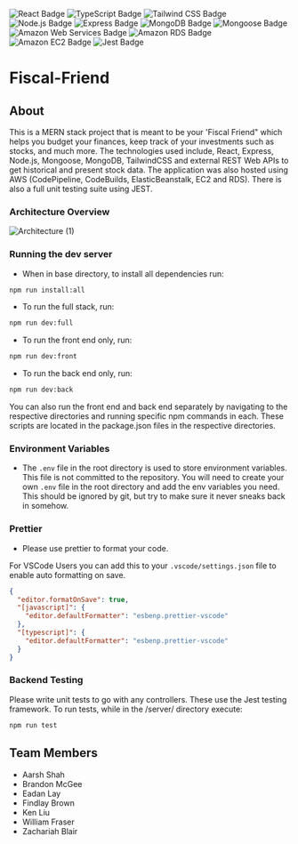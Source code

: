 ![React Badge](https://img.shields.io/badge/React-61DAFB?logo=react&logoColor=000&style=for-the-badge)
![TypeScript Badge](https://img.shields.io/badge/TypeScript-3178C6?logo=typescript&logoColor=fff&style=for-the-badge)
![Tailwind CSS Badge](https://img.shields.io/badge/Tailwind%20CSS-06B6D4?logo=tailwindcss&logoColor=fff&style=for-the-badge)
![Node.js Badge](https://img.shields.io/badge/Node.js-5FA04E?logo=nodedotjs&logoColor=fff&style=for-the-badge)
![Express Badge](https://img.shields.io/badge/Express-000?logo=express&logoColor=fff&style=for-the-badge)
![MongoDB Badge](https://img.shields.io/badge/MongoDB-47A248?logo=mongodb&logoColor=fff&style=for-the-badge)
![Mongoose Badge](https://img.shields.io/badge/Mongoose-800?logo=mongoose&logoColor=fff&style=for-the-badge)
![Amazon Web Services Badge](https://img.shields.io/badge/Amazon%20Web%20Services-232F3E?logo=amazonwebservices&logoColor=fff&style=for-the-badge)
![Amazon RDS Badge](https://img.shields.io/badge/Amazon%20RDS-527FFF?logo=amazonrds&logoColor=fff&style=for-the-badge)
![Amazon EC2 Badge](https://img.shields.io/badge/Amazon%20EC2-F90?logo=amazonec2&logoColor=fff&style=for-the-badge)
![Jest Badge](https://img.shields.io/badge/Jest-C21325?logo=jest&logoColor=fff&style=for-the-badge)

# Fiscal-Friend

## About

This is a MERN stack project that is meant to be your 'Fiscal Friend" which helps you budget your finances, keep track of your investments such as stocks, and much more. The technologies used include, React, Express, Node.js, Mongoose, MongoDB, TailwindCSS and external REST Web APIs to get historical and present stock data. The application was also hosted using AWS (CodePipeline, CodeBuilds, ElasticBeanstalk, EC2 and RDS). There is also a full unit testing suite using JEST.

### Architecture Overview
![Architecture (1)](https://github.com/user-attachments/assets/cc2f503e-ffb3-4122-9362-a4dd41d8e0e1)


### Running the dev server
- When in base directory, to install all dependencies run:
```bash
npm run install:all
```
- To run the full stack, run:
```bash
npm run dev:full
```
- To run the front end only, run:
```bash
npm run dev:front
```
- To run the back end only, run:
```bash
npm run dev:back
```

You can also run the front end and back end separately by navigating to the respective directories and running specific npm commands in each. These scripts are located in the package.json files in the respective directories.

### Environment Variables
- The `.env` file in the root directory is used to store environment variables. This file is not committed to the repository. You will need to create your own `.env` file in the root directory and add the env variables you need. This should be ignored by git, but try to make sure it never sneaks back in somehow.

### Prettier
- Please use prettier to format your code.

For VSCode Users you can add this to your `.vscode/settings.json` file to enable auto formatting on save.
```json
{
  "editor.formatOnSave": true,
  "[javascript]": {
    "editor.defaultFormatter": "esbenp.prettier-vscode"
  },
  "[typescript]": {
    "editor.defaultFormatter": "esbenp.prettier-vscode"
  }
}
```
### Backend Testing
Please write unit tests to go with any controllers. These use the Jest testing framework. To run tests, while in the /server/ directory execute:
```bash
npm run test
```


## Team Members

- Aarsh Shah
- Brandon McGee
- Eadan Lay
- Findlay Brown
- Ken Liu
- William Fraser
- Zachariah Blair
